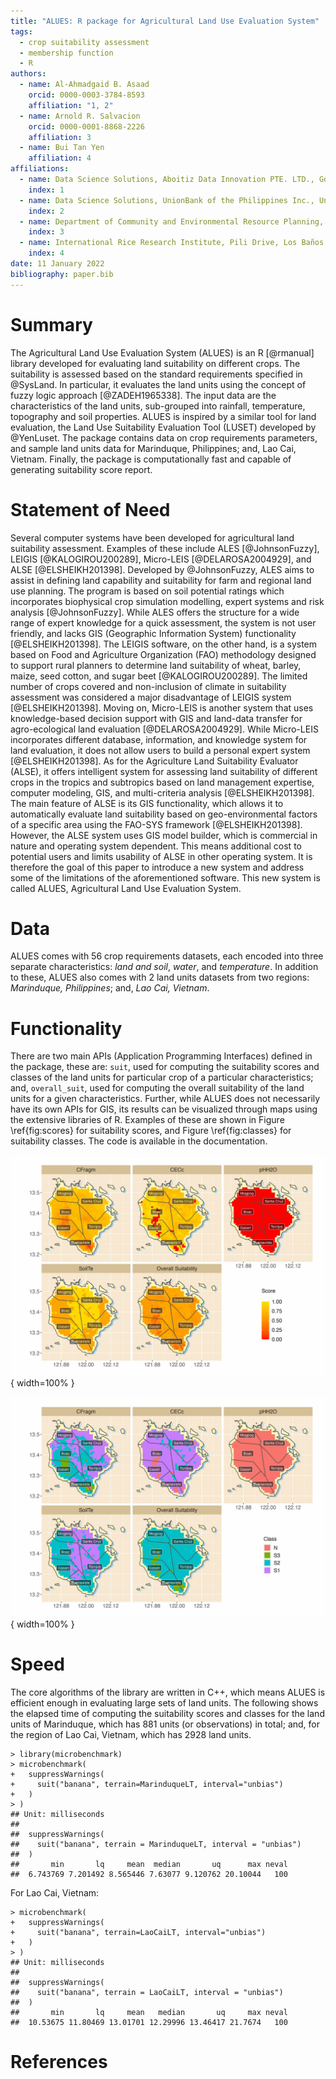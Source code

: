 ```yaml
---
title: "ALUES: R package for Agricultural Land Use Evaluation System"
tags:
  - crop suitability assessment
  - membership function
  - R
authors:
  - name: Al-Ahmadgaid B. Asaad
    orcid: 0000-0003-3784-8593
    affiliation: "1, 2"
  - name: Arnold R. Salvacion
    orcid: 0000-0001-8868-2226
    affiliation: 3
  - name: Bui Tan Yen
    affiliation: 4
affiliations:
  - name: Data Science Solutions, Aboitiz Data Innovation PTE. LTD., Goldbell Towers, 47 Scotts Road, Singapore City, 228233, Singapore
    index: 1
  - name: Data Science Solutions, UnionBank of the Philippines Inc., UnionBank Plaza Bldg, Meralco Avenue, Pasig City, 1605, Philippines
    index: 2
  - name: Department of Community and Environmental Resource Planning, College of Human Ecology, University of the Philippines Los Baños, Los Baños 4031, Laguna, Philippines
    index: 3
  - name: International Rice Research Institute, Pili Drive, Los Baños 4031, Laguna, Philippines
    index: 4
date: 11 January 2022
bibliography: paper.bib
---
```


# Summary

The Agricultural Land Use Evaluation System (ALUES) is an R [@rmanual] library developed for evaluating land suitability on different crops. The suitability is assessed based on the 
standard requirements specified in @SysLand. In particular, it evaluates
the land units using the concept of fuzzy logic approach [@ZADEH1965338]. The input data are the 
characteristics of the land units, sub-grouped into rainfall, temperature, 
topography and soil properties. ALUES is inspired by a similar tool for land 
evaluation, the Land Use Suitability Evaluation Tool (LUSET) developed by @YenLuset. The package contains data on crop requirements parameters, and sample land units data 
for Marinduque, Philippines; and, Lao Cai, Vietnam. Finally, the package is 
computationally fast and capable of generating suitability score report.

# Statement of Need
Several computer systems have been developed for agricultural land suitability assessment. Examples of these include ALES [@JohnsonFuzzy], LEIGIS [@KALOGIROU200289], Micro-LEIS [@DELAROSA2004929], and ALSE [@ELSHEIKH201398]. Developed by @JohnsonFuzzy, ALES aims to assist in defining land capability and suitability for farm and regional land use planning. The program is based on soil potential ratings which incorporates biophysical crop simulation modelling, expert systems and risk analysis [@JohnsonFuzzy]. While ALES offers the structure for a wide range of expert knowledge for a quick assessment, the system is not user friendly, and lacks GIS (Geographic Information System) functionality [@ELSHEIKH201398]. The LEIGIS software, on the other hand, is a system based on Food and Agriculture Organization (FAO) methodology designed to support rural planners to determine land suitability of wheat, barley, maize, seed cotton, and sugar beet [@KALOGIROU200289]. The limited number of crops covered and non-inclusion of climate in suitability assessment was considered a major disadvantage of LEIGIS system [@ELSHEIKH201398]. Moving on, Micro-LEIS is another system that uses knowledge-based decision support with GIS and land-data transfer for agro-ecological land evaluation [@DELAROSA2004929]. While Micro-LEIS incorporates different database, information, and knowledge system for land evaluation, it does not allow users to build a personal expert system [@ELSHEIKH201398]. As for the Agriculture Land Suitability Evaluator (ALSE), it offers intelligent system for assessing land suitability of different crops in the tropics and subtropics based on land management expertise, computer modeling, GIS, and multi-criteria analysis [@ELSHEIKH201398]. The main feature of ALSE is its GIS functionality, which allows it to automatically evaluate land suitability based on geo-environmental factors of a specific area using the FAO-SYS framework [@ELSHEIKH201398]. However, the ALSE system uses GIS model builder, which is commercial in nature and operating system dependent. This means additional cost to potential users and limits usability of ALSE in other operating system. It is therefore the goal of this paper to introduce a new system and address some of the limitations of the aforementioned software. This new system is called ALUES, Agricultural Land Use Evaluation System. 

# Data
ALUES comes with 56 crop requirements datasets, each encoded into three separate characteristics: *land and soil*, *water*, and *temperature*. In addition to these, ALUES also comes with 2 land units datasets from two regions: *Marinduque, Philippines*; and, *Lao Cai, Vietnam*.

# Functionality
There  are  two  main  APIs  (Application  Programming Interfaces) defined in the package, these are: `suit`, used for computing the suitability scores and classes of the land units for particular crop of a particular characteristics; and, `overall_suit`, used for computing the overall suitability of the land units for a given characteristics. Further, while ALUES does not necessarily have its own APIs for GIS, its results can be visualized through maps using the extensive libraries of R. Examples of these are shown in Figure \ref{fig:scores} for suitability scores, and Figure \ref{fig:classes} for suitability classes. The code is available in the documentation.

![Soil suitability scores of the land units of Marinduque, Philippines for farming banana. \label{fig:scores}](scores.jpg){ width=100% }

![Soil suitability classes (N - not suitable, S3 - marginally suitable, S2 - suitable, S1 - highly suitable) of the land units of Marinduque, Philippines  for farming banana. \label{fig:classes}](classes.jpg){ width=100% }

# Speed
The core algorithms of the library are written in C++, which means ALUES is efficient enough in evaluating large sets of land units. The following shows the elapsed time of computing the suitability scores and classes for the land units of Marinduque, which has 881 units (or observations) in total; and, for the region of Lao Cai, Vietnam, which has 2928 land units.
```{r}
> library(microbenchmark)
> microbenchmark(
+   suppressWarnings(
+     suit("banana", terrain=MarinduqueLT, interval="unbias")
+   )
> )
## Unit: milliseconds
##                                                                           
##  suppressWarnings(
##    suit("banana", terrain = MarinduqueLT, interval = "unbias")
##  )
##       min       lq     mean  median       uq      max neval
##  6.743769 7.201492 8.565446 7.63077 9.120762 20.10044   100
```
For Lao Cai, Vietnam:
```{r}
> microbenchmark(
+   suppressWarnings(
+     suit("banana", terrain=LaoCaiLT, interval="unbias")
+   )
> )
## Unit: milliseconds
##                                                                       
##  suppressWarnings(
##    suit("banana", terrain = LaoCaiLT, interval = "unbias")
##  )
##       min       lq     mean   median       uq     max neval
##  10.53675 11.80469 13.01701 12.29996 13.46417 21.7674   100
```

# References
